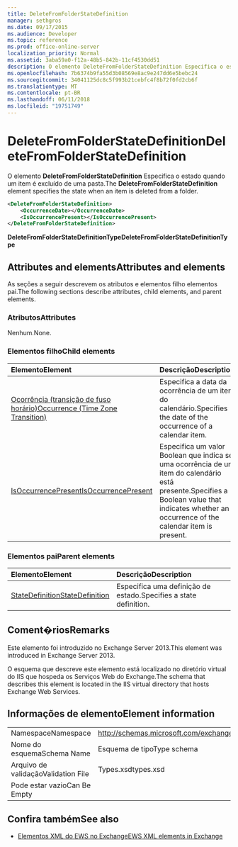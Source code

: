 ```yaml
---
title: DeleteFromFolderStateDefinition
manager: sethgros
ms.date: 09/17/2015
ms.audience: Developer
ms.topic: reference
ms.prod: office-online-server
localization_priority: Normal
ms.assetid: 3aba59a0-f12a-48b5-842b-11cf4530dd51
description: O elemento DeleteFromFolderStateDefinition Especifica o estado quando um item é excluído de uma pasta.
ms.openlocfilehash: 7b6374b9fa55d3b08569e8ac9e247dd6e5bebc24
ms.sourcegitcommit: 34041125dc8c5f993b21cebfc4f8b72f0fd2cb6f
ms.translationtype: MT
ms.contentlocale: pt-BR
ms.lasthandoff: 06/11/2018
ms.locfileid: "19751749"
---
```

# <a name="deletefromfolderstatedefinition"></a><span data-ttu-id="e72db-103">DeleteFromFolderStateDefinition</span><span class="sxs-lookup"><span data-stu-id="e72db-103">DeleteFromFolderStateDefinition</span></span>

<span data-ttu-id="e72db-104">O elemento **DeleteFromFolderStateDefinition** Especifica o estado quando um item é excluído de uma pasta.</span><span class="sxs-lookup"><span data-stu-id="e72db-104">The **DeleteFromFolderStateDefinition** element specifies the state when an item is deleted from a folder.</span></span> 
  
```XML
<DeleteFromFolderStateDefinition>
    <OccurrenceDate></OccurrenceDate>
    <IsOccurrencePresent></IsOccurrencePresent>
</DeleteFromFolderStateDefinition>
```

 <span data-ttu-id="e72db-105">**DeleteFromFolderStateDefinitionType**</span><span class="sxs-lookup"><span data-stu-id="e72db-105">**DeleteFromFolderStateDefinitionType**</span></span>
## <a name="attributes-and-elements"></a><span data-ttu-id="e72db-106">Attributes and elements</span><span class="sxs-lookup"><span data-stu-id="e72db-106">Attributes and elements</span></span>

<span data-ttu-id="e72db-107">As seções a seguir descrevem os atributos e elementos filho elementos pai.</span><span class="sxs-lookup"><span data-stu-id="e72db-107">The following sections describe attributes, child elements, and parent elements.</span></span>
  
### <a name="attributes"></a><span data-ttu-id="e72db-108">Atributos</span><span class="sxs-lookup"><span data-stu-id="e72db-108">Attributes</span></span>

<span data-ttu-id="e72db-109">Nenhum.</span><span class="sxs-lookup"><span data-stu-id="e72db-109">None.</span></span>
  
### <a name="child-elements"></a><span data-ttu-id="e72db-110">Elementos filho</span><span class="sxs-lookup"><span data-stu-id="e72db-110">Child elements</span></span>

|<span data-ttu-id="e72db-111">**Elemento**</span><span class="sxs-lookup"><span data-stu-id="e72db-111">**Element**</span></span>|<span data-ttu-id="e72db-112">**Descrição**</span><span class="sxs-lookup"><span data-stu-id="e72db-112">**Description**</span></span>|
|:-----|:-----|
|[<span data-ttu-id="e72db-113">Ocorrência (transição de fuso horário)</span><span class="sxs-lookup"><span data-stu-id="e72db-113">Occurrence (Time Zone Transition)</span></span>](occurrence-time-zone-transition.md) <br/> |<span data-ttu-id="e72db-114">Especifica a data da ocorrência de um item do calendário.</span><span class="sxs-lookup"><span data-stu-id="e72db-114">Specifies the date of the occurrence of a calendar item.</span></span>  <br/> |
|[<span data-ttu-id="e72db-115">IsOccurrencePresent</span><span class="sxs-lookup"><span data-stu-id="e72db-115">IsOccurrencePresent</span></span>](isoccurrencepresent.md) <br/> |<span data-ttu-id="e72db-116">Especifica um valor Boolean que indica se uma ocorrência de um item do calendário está presente.</span><span class="sxs-lookup"><span data-stu-id="e72db-116">Specifies a Boolean value that indicates whether an occurrence of the calendar item is present.</span></span>  <br/> |
   
### <a name="parent-elements"></a><span data-ttu-id="e72db-117">Elementos pai</span><span class="sxs-lookup"><span data-stu-id="e72db-117">Parent elements</span></span>

|<span data-ttu-id="e72db-118">**Elemento**</span><span class="sxs-lookup"><span data-stu-id="e72db-118">**Element**</span></span>|<span data-ttu-id="e72db-119">**Descrição**</span><span class="sxs-lookup"><span data-stu-id="e72db-119">**Description**</span></span>|
|:-----|:-----|
|[<span data-ttu-id="e72db-120">StateDefinition</span><span class="sxs-lookup"><span data-stu-id="e72db-120">StateDefinition</span></span>](statedefinition.md) <br/> |<span data-ttu-id="e72db-121">Especifica uma definição de estado.</span><span class="sxs-lookup"><span data-stu-id="e72db-121">Specifies a state definition.</span></span>  <br/> |
   
## <a name="remarks"></a><span data-ttu-id="e72db-122">Coment�rios</span><span class="sxs-lookup"><span data-stu-id="e72db-122">Remarks</span></span>

<span data-ttu-id="e72db-123">Este elemento foi introduzido no Exchange Server 2013.</span><span class="sxs-lookup"><span data-stu-id="e72db-123">This element was introduced in Exchange Server 2013.</span></span>
  
<span data-ttu-id="e72db-124">O esquema que descreve este elemento está localizado no diretório virtual do IIS que hospeda os Serviços Web do Exchange.</span><span class="sxs-lookup"><span data-stu-id="e72db-124">The schema that describes this element is located in the IIS virtual directory that hosts Exchange Web Services.</span></span>
  
## <a name="element-information"></a><span data-ttu-id="e72db-125">Informações de elemento</span><span class="sxs-lookup"><span data-stu-id="e72db-125">Element information</span></span>

|||
|:-----|:-----|
|<span data-ttu-id="e72db-126">Namespace</span><span class="sxs-lookup"><span data-stu-id="e72db-126">Namespace</span></span>  <br/> |http://schemas.microsoft.com/exchange/services/2006/types  <br/> |
|<span data-ttu-id="e72db-127">Nome do esquema</span><span class="sxs-lookup"><span data-stu-id="e72db-127">Schema Name</span></span>  <br/> |<span data-ttu-id="e72db-128">Esquema de tipo</span><span class="sxs-lookup"><span data-stu-id="e72db-128">Type schema</span></span>  <br/> |
|<span data-ttu-id="e72db-129">Arquivo de validação</span><span class="sxs-lookup"><span data-stu-id="e72db-129">Validation File</span></span>  <br/> |<span data-ttu-id="e72db-130">Types.xsd</span><span class="sxs-lookup"><span data-stu-id="e72db-130">types.xsd</span></span>  <br/> |
|<span data-ttu-id="e72db-131">Pode estar vazio</span><span class="sxs-lookup"><span data-stu-id="e72db-131">Can Be Empty</span></span>  <br/> ||
   
## <a name="see-also"></a><span data-ttu-id="e72db-132">Confira também</span><span class="sxs-lookup"><span data-stu-id="e72db-132">See also</span></span>

- [<span data-ttu-id="e72db-133">Elementos XML do EWS no Exchange</span><span class="sxs-lookup"><span data-stu-id="e72db-133">EWS XML elements in Exchange</span></span>](ews-xml-elements-in-exchange.md)

